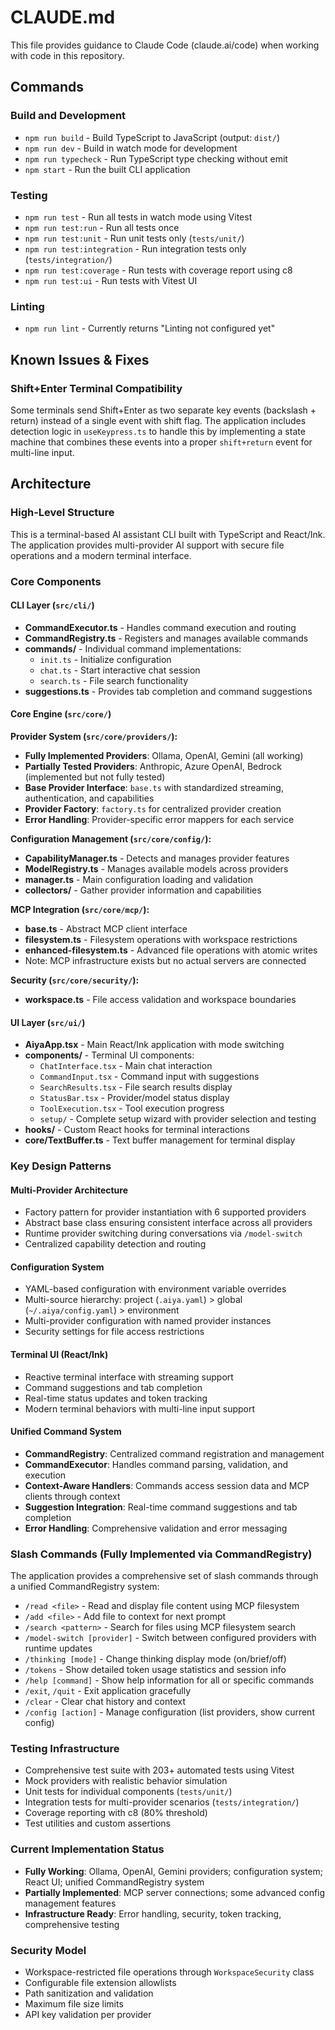 # CLAUDE.md

This file provides guidance to Claude Code (claude.ai/code) when working with code in this repository.

## Commands

### Build and Development
- `npm run build` - Build TypeScript to JavaScript (output: `dist/`)
- `npm run dev` - Build in watch mode for development
- `npm run typecheck` - Run TypeScript type checking without emit
- `npm start` - Run the built CLI application

### Testing
- `npm run test` - Run all tests in watch mode using Vitest
- `npm run test:run` - Run all tests once
- `npm run test:unit` - Run unit tests only (`tests/unit/`)
- `npm run test:integration` - Run integration tests only (`tests/integration/`)
- `npm run test:coverage` - Run tests with coverage report using c8
- `npm run test:ui` - Run tests with Vitest UI

### Linting
- `npm run lint` - Currently returns "Linting not configured yet"

## Known Issues & Fixes

### Shift+Enter Terminal Compatibility
Some terminals send Shift+Enter as two separate key events (backslash + return) instead of a single event with shift flag. The application includes detection logic in `useKeypress.ts` to handle this by implementing a state machine that combines these events into a proper `shift+return` event for multi-line input.

## Architecture

### High-Level Structure
This is a terminal-based AI assistant CLI built with TypeScript and React/Ink. The application provides multi-provider AI support with secure file operations and a modern terminal interface.

### Core Components

#### CLI Layer (`src/cli/`)
- **CommandExecutor.ts** - Handles command execution and routing
- **CommandRegistry.ts** - Registers and manages available commands
- **commands/** - Individual command implementations:
  - `init.ts` - Initialize configuration
  - `chat.ts` - Start interactive chat session
  - `search.ts` - File search functionality
- **suggestions.ts** - Provides tab completion and command suggestions

#### Core Engine (`src/core/`)

**Provider System (`src/core/providers/`):**
- **Fully Implemented Providers**: Ollama, OpenAI, Gemini (all working)
- **Partially Tested Providers**: Anthropic, Azure OpenAI, Bedrock (implemented but not fully tested)
- **Base Provider Interface**: `base.ts` with standardized streaming, authentication, and capabilities
- **Provider Factory**: `factory.ts` for centralized provider creation
- **Error Handling**: Provider-specific error mappers for each service

**Configuration Management (`src/core/config/`):**
- **CapabilityManager.ts** - Detects and manages provider features
- **ModelRegistry.ts** - Manages available models across providers
- **manager.ts** - Main configuration loading and validation
- **collectors/** - Gather provider information and capabilities

**MCP Integration (`src/core/mcp/`):**
- **base.ts** - Abstract MCP client interface
- **filesystem.ts** - Filesystem operations with workspace restrictions
- **enhanced-filesystem.ts** - Advanced file operations with atomic writes
- Note: MCP infrastructure exists but no actual servers are connected

**Security (`src/core/security/`):**
- **workspace.ts** - File access validation and workspace boundaries

#### UI Layer (`src/ui/`)
- **AiyaApp.tsx** - Main React/Ink application with mode switching
- **components/** - Terminal UI components:
  - `ChatInterface.tsx` - Main chat interaction
  - `CommandInput.tsx` - Command input with suggestions
  - `SearchResults.tsx` - File search results display
  - `StatusBar.tsx` - Provider/model status display
  - `ToolExecution.tsx` - Tool execution progress
  - `setup/` - Complete setup wizard with provider selection and testing
- **hooks/** - Custom React hooks for terminal interactions
- **core/TextBuffer.ts** - Text buffer management for terminal display

### Key Design Patterns

#### Multi-Provider Architecture
- Factory pattern for provider instantiation with 6 supported providers
- Abstract base class ensuring consistent interface across all providers
- Runtime provider switching during conversations via `/model-switch`
- Centralized capability detection and routing

#### Configuration System
- YAML-based configuration with environment variable overrides
- Multi-source hierarchy: project (`.aiya.yaml`) > global (`~/.aiya/config.yaml`) > environment
- Multi-provider configuration with named provider instances
- Security settings for file access restrictions

#### Terminal UI (React/Ink)
- Reactive terminal interface with streaming support
- Command suggestions and tab completion
- Real-time status updates and token tracking
- Modern terminal behaviors with multi-line input support

#### Unified Command System
- **CommandRegistry**: Centralized command registration and management
- **CommandExecutor**: Handles command parsing, validation, and execution
- **Context-Aware Handlers**: Commands access session data and MCP clients through context
- **Suggestion Integration**: Real-time command suggestions and tab completion
- **Error Handling**: Comprehensive validation and error messaging

### Slash Commands (Fully Implemented via CommandRegistry)
The application provides a comprehensive set of slash commands through a unified CommandRegistry system:
- `/read <file>` - Read and display file content using MCP filesystem
- `/add <file>` - Add file to context for next prompt
- `/search <pattern>` - Search for files using MCP filesystem search
- `/model-switch [provider]` - Switch between configured providers with runtime updates
- `/thinking [mode]` - Change thinking display mode (on/brief/off)
- `/tokens` - Show detailed token usage statistics and session info
- `/help [command]` - Show help information for all or specific commands
- `/exit`, `/quit` - Exit application gracefully
- `/clear` - Clear chat history and context
- `/config [action]` - Manage configuration (list providers, show current config)

### Testing Infrastructure
- Comprehensive test suite with 203+ automated tests using Vitest
- Mock providers with realistic behavior simulation
- Unit tests for individual components (`tests/unit/`)
- Integration tests for multi-provider scenarios (`tests/integration/`)
- Coverage reporting with c8 (80% threshold)
- Test utilities and custom assertions

### Current Implementation Status
- **Fully Working**: Ollama, OpenAI, Gemini providers; configuration system; React UI; unified CommandRegistry system
- **Partially Implemented**: MCP server connections; some advanced config management features
- **Infrastructure Ready**: Error handling, security, token tracking, comprehensive testing

### Security Model
- Workspace-restricted file operations through `WorkspaceSecurity` class
- Configurable file extension allowlists
- Path sanitization and validation
- Maximum file size limits
- API key validation per provider
